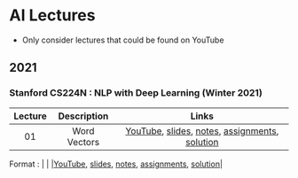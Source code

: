 # AI Lectures

- Only consider lectures that could be found on YouTube


## 2021
### Stanford CS224N : NLP with Deep Learning (Winter 2021)

|Lecture|Description|Links|
|:-:|:-:|:-:|
|01|Word Vectors|[YouTube](), [slides](), [notes](), [assignments](), [solution]()|


Format : | | |[YouTube](), [slides](), [notes](), [assignments](), [solution]()|